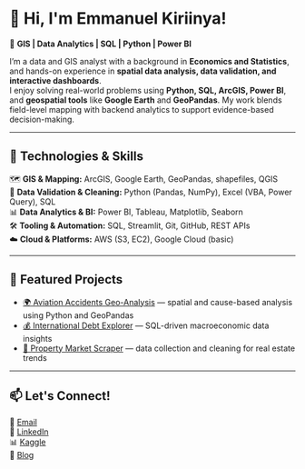 # 👋 Hi, I'm Emmanuel Kiriinya!  
🔹 **GIS | Data Analytics | SQL | Python | Power BI**  

I’m a data and GIS analyst with a background in **Economics and Statistics**, and hands-on experience in **spatial data analysis, data validation, and interactive dashboards**.  
I enjoy solving real-world problems using **Python, SQL, ArcGIS, Power BI**, and **geospatial tools** like **Google Earth** and **GeoPandas**. My work blends field-level mapping with backend analytics to support evidence-based decision-making.

---

## 🔧 Technologies & Skills  
🗺️ **GIS & Mapping:** ArcGIS, Google Earth, GeoPandas, shapefiles, QGIS  
🧹 **Data Validation & Cleaning:** Python (Pandas, NumPy), Excel (VBA, Power Query), SQL  
📊 **Data Analytics & BI:** Power BI, Tableau, Matplotlib, Seaborn  
🛠️ **Tooling & Automation:** SQL, Streamlit, Git, GitHub, REST APIs  
☁️ **Cloud & Platforms:** AWS (S3, EC2), Google Cloud (basic)

---

## 🚀 Featured Projects  
- [🌍 Aviation Accidents Geo-Analysis](https://github.com/EmmanuelKiriinya/Aviation-Analysis/tree/main) — spatial and cause-based analysis using Python and GeoPandas  
- [💰 International Debt Explorer](https://github.com/EmmanuelKiriinya/Phase_one_SQL_Assignment/tree/main) — SQL-driven macroeconomic data insights  
- [🏡 Property Market Scraper](https://github.com/EmmanuelKiriinya/Web-Scraper-Property24) — data collection and cleaning for real estate trends

---

## 📫 Let's Connect!  
📧 [Email](mailto:Emmanuelkiriinya4229@gmail.com)  
💼 [LinkedIn](https://www.linkedin.com/in/emmanuel-kiriinya-320695357)  
📊 [Kaggle](https://www.kaggle.com/emmanuelkiriinya)  
📝 [Blog](https://dev.to/emmanuel_kiriinya_416fc40)
